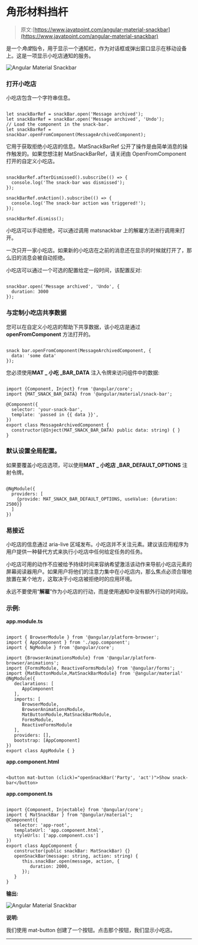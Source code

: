 # 角形材料挡杆

> 原文:[https://www.javatpoint.com/angular-material-snackbar](https://www.javatpoint.com/angular-material-snackbar)

<matsnackbar>是一个*角度*指令，用于显示一个通知栏，作为对话框或弹出窗口显示在移动设备上。这是一项显示小吃店通知的服务。</matsnackbar>

![Angular Material Snackbar](../Images/1fee743d1c859ed468f84d6667abc1b7.png)

### 打开小吃店

小吃店包含一个字符串信息。

```

let snackBarRef = snackBar.open('Message archived');
let snackBarRef = snackBar.open('Message archived', 'Undo');
// Load the component in the snack-bar.
let snackBarRef = snackbar.openFromComponent(MessageArchivedComponent);

```

它用于获取拒绝小吃店的信息。MatSnackBarRef 公开了操作是由简单消息的操作触发的。如果您想注射 MatSnackBarRef，请关闭由 OpenFromComponent 打开的自定义小吃店。

```

snackBarRef.afterDismissed().subscribe(() => {
  console.log('The snack-bar was dismissed');
});

snackBarRef.onAction().subscribe(() => {
  console.log('The snack-bar action was triggered!');
});

snackBarRef.dismiss();

```

小吃店可以手动拒绝，可以通过调用 matsnackbar 上的解雇方法进行调用来打开。

一次只开一家小吃店。如果新的小吃店在之前的消息还在显示的时候就打开了，那么旧的消息会被自动拒绝。

小吃店可以通过一个可选的配置给定一段时间，该配置反对:

```

snackbar.open('Message archived', 'Undo', {
  duration: 3000
});

```

### 与定制小吃店共享数据

您可以在自定义小吃店的帮助下共享数据，该小吃店是通过 **openFromComponent** 方法打开的。

```

snack bar.openFromComponent(MessageArchivedComponent, {
  data: 'some data'
});

```

您必须使用**MAT _ 小吃 _BAR_DATA** 注入令牌来访问组件中的数据:

```

import {Component, Inject} from '@angular/core';
import {MAT_SNACK_BAR_DATA} from '@angular/material/snack-bar';

@Component({
  selector: 'your-snack-bar',
  template: 'passed in {{ data }}',
})
export class MessageArchivedComponent {
  constructor(@Inject(MAT_SNACK_BAR_DATA) public data: string) { }
}

```

### 默认设置全局配置。

如果要覆盖小吃店选项，可以使用**MAT _ 小吃店 _BAR_DEFAULT_OPTIONS** 注射令牌。

```

@NgModule({
  providers: [
    {provide: MAT_SNACK_BAR_DEFAULT_OPTIONS, useValue: {duration: 2500}}
  ]
})

```

### 易接近

小吃店的信息通过 aria-live 区域发布。小吃店并不关注元素。建议该应用程序为用户提供一种替代方式来执行小吃店中任何给定任务的任务。

小吃店可用的动作不应被给予持续时间来容纳希望激活该动作来导航小吃店元素的屏幕阅读器用户。如果用户将他们的注意力集中在小吃店内，那么焦点必须合理地放置在某个地方，这取决于小吃店被拒绝时的应用环境。

永远不要使用“**解雇**”作为小吃店的行动，而是使用通知中没有额外行动的时间段。

### 示例:

**app.module.ts**

```

import { BrowserModule } from '@angular/platform-browser';
import { AppComponent } from './app.component';
import { NgModule } from '@angular/core';

import {BrowserAnimationsModule} from '@angular/platform-browser/animations';
import {FormsModule, ReactiveFormsModule} from '@angular/forms';
import {MatButtonModule,MatSnackBarModule} from '@angular/material'
@NgModule({
   declarations: [
      AppComponent
   ],
   imports: [
      BrowserModule,
      BrowserAnimationsModule,
      MatButtonModule,MatSnackBarModule,
      FormsModule,
      ReactiveFormsModule
   ],
   providers: [],
   bootstrap: [AppComponent]
})
export class AppModule { }

```

**app.component.html**

```

<button mat-button (click)="openSnackBar('Party', 'act')">Show snack-bar</button>

```

**app.component.ts**

```

import {Component, Injectable} from '@angular/core';
import { MatSnackBar } from "@angular/material";
@Component({
   selector: 'app-root',
   templateUrl: 'app.component.html',
   styleUrls: ['app.component.css']
})
export class AppComponent {
   constructor(public snackBar: MatSnackBar) {}
   openSnackBar(message: string, action: string) {
      this.snackBar.open(message, action, {
         duration: 2000,
      });
   } 
}   

```

**输出:**

![Angular Material Snackbar](../Images/5c95d7dd38d3ecccbd965a4ac3c2daaa.png)

**说明:**

我们使用 mat-button 创建了一个按钮。点击那个按钮，我们显示小吃店。

* * *